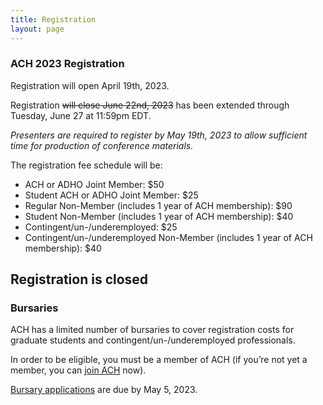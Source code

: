```yaml
---
title: Registration
layout: page
---
```

### ACH 2023 Registration

Registration will open April 19th, 2023.

Registration ~~will close June 22nd, 2023~~ has been extended through Tuesday, June 27 at 11:59pm EDT.

*Presenters are required to register by May 19th, 2023 to allow sufficient time for production of conference materials.*

The registration fee schedule will be:

* ACH or ADHO Joint Member: $50
* Student ACH or ADHO Joint Member: $25
* Regular Non-Member (includes 1 year of ACH membership): $90 
* Student Non-Member (includes 1 year of ACH membership): $40  
* Contingent/un-/underemployed: $25
* Contingent/un-/underemployed Non-Member (includes 1 year of ACH membership): $40

## Registration is closed

### Bursaries

ACH has a limited number of bursaries to cover registration costs for graduate students and contingent/un-/underemployed professionals. 

In order to be eligible, you must be a member of ACH (if you’re not yet a member, you can [join ACH](https://ach.org/membership/) now). 

[Bursary applications](https://tinyurl.com/ACH2023Bursaries) are due by May 5, 2023.
